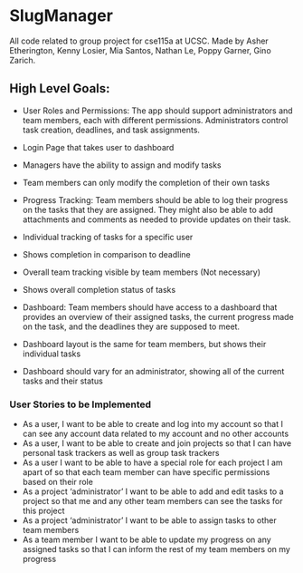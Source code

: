 # SlugManager
All code related to group project for cse115a at UCSC. Made by Asher Etherington, Kenny Losier, Mia Santos, Nathan Le, Poppy Garner, Gino Zarich.

## High Level Goals:
- User Roles and Permissions: The app should support administrators and team members, each with different permissions. Administrators control task creation, deadlines, and task assignments.
- Login Page that takes user to dashboard
- Managers have the ability to assign and modify tasks
- Team members can only modify the completion of their own tasks


- Progress Tracking: Team members should be able to log their progress on the tasks that they are assigned. They might also be able to add attachments and comments as needed to provide updates on their task.
- Individual tracking of tasks for a specific user
- Shows completion in comparison to deadline
- Overall team tracking visible by team members (Not necessary)
- Shows overall completion status of tasks


- Dashboard: Team members should have access to a dashboard that provides an overview of their assigned tasks, the current progress made on the task, and the deadlines they are supposed to meet.
-   Dashboard layout is the same for team members, but shows their individual tasks
- Dashboard should vary for an administrator, showing all of the current tasks and their status
### User Stories to be Implemented
- As a user, I want to be able to create and log into my account so that I can see any account data related to my account and no other accounts
- As a user, I want to be able to create and join projects so that I can have personal task trackers as well as group task trackers
- As a user I want to be able to have a special role for each project I am apart of so that each team member can have specific permissions based on their role
- As a project ‘administrator’ I want to be able to add and edit tasks to a project so that me and any other team members can see the tasks for this project
- As a project ‘administrator’ I want to be able to assign tasks to other team members
- As a team member I want to be able to update my progress on any assigned tasks so that I can inform the rest of my team members on my progress